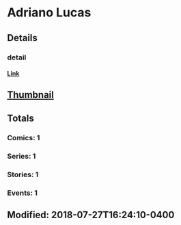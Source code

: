 # Adriano  Lucas 
## Details
### detail
#### [Link](http://marvel.com/comics/creators/8615/adriano_lucas?utm_campaign=apiRef&utm_source=225578a89fc76f3d20fbffda5d17a88d)
## [Thumbnail](http://i.annihil.us/u/prod/marvel/i/mg/b/40/image_not_available.jpg)
## Totals
### Comics: 1
### Series: 1
### Stories: 1
### Events: 1
## Modified: 2018-07-27T16:24:10-0400